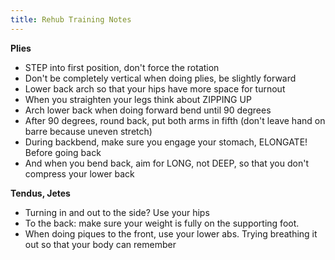 ```yaml
---
title: Rehub Training Notes
---
```

**Plies**
+ STEP into first position, don't force the rotation
+ Don't be completely vertical when doing plies, be slightly forward
+ Lower back arch so that your hips have more space for turnout
+ When you straighten your legs think about ZIPPING UP
+ Arch lower back when doing forward bend until 90 degrees
+ After 90 degrees, round back, put both arms in fifth (don't leave hand on barre because uneven stretch)
+ During backbend, make sure you engage your stomach, ELONGATE! Before going back
+ And when you bend back, aim for LONG, not DEEP, so that you don't compress your lower back

**Tendus, Jetes**
+ Turning in and out to the side? Use your hips
+ To the back: make sure your weight is fully on the supporting foot.
+ When doing piques to the front, use your lower abs. Trying breathing it out so that your body can remember